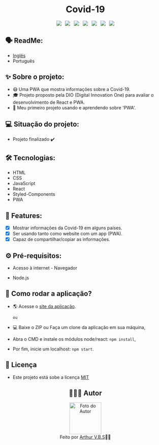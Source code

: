 <h1 align="center">Covid-19</h1>

<div align="center">
  <img src="https://img.shields.io/badge/License-MIT-000?style=social&logo=json&logoColor=469BD2">
  &nbsp;
  <img src="https://img.shields.io/badge/GitHub-000?style=social&logo=github&logoColor=469BD2">
  &nbsp;
  <img src="https://img.shields.io/badge/HTML-000?style=social&logo=html5&logoColor=469BD2">
  &nbsp;
  <img src="https://img.shields.io/badge/CSS-000?style=social&logo=css3&logoColor=469BD2">
  &nbsp;
  <img src="https://img.shields.io/badge/JavaScript-000?style=social&logo=javascript&logoColor=469BD2">
  &nbsp;
  <img src="https://img.shields.io/badge/React-000?style=social&logo=react&logoColor=469BD2">
  &nbsp;
  <img src="https://img.shields.io/badge/PWA-000?style=social&logo=pwa&logoColor=469BD2">
</div>

## 🗣️ ReadMe:

- [Inglês](https://github.com/ArthurVBS/Covid-19#covid-19)
- Português

## ✨ Sobre o projeto:

- 😷 Uma PWA que mostra informações sobre a Covid-19.
- 🎓 Projeto proposto pela DIO (Digital Innovation One) para avaliar o desenvolvimento de React e PWA.
- 📲 Meu primeiro projeto usando e aprendendo sobre 'PWA'. 

## 💻 Situação do projeto:

- Projeto finalizado ✔️

## 🛠 Tecnologias:

- HTML
- CSS
- JavaScript
- React
- Styled-Components
- PWA

## 📝 Features:

- [x] Mostrar informações da Covid-19 em alguns países.
- [x] Ser usando tanto como website com um app (PWA).
- [x] Capaz de compartilhar/copiar as informações.

## ⚙️ Pré-requisitos:

- Acesso à internet - Navegador

- Node.js

## 🚀 Como rodar a aplicação?

- 🌎 Acesse o [site da aplicação](https://arthurvbs.github.io/Covid-19/).

  `ou`

- 💻 Baixe o ZIP ou Faça um clone da aplicação em sua máquina,
- Abra o CMD e instale os módulos node/react: `npm install`,
- Por fim, inicie um localhost: `npm start`.

## 📝 Licença

- Este projeto está sobe a licença [MIT](https://github.com/ArthurVBS/Covid-19/blob/main/LICENSE)

<h2 align="center">👨🏽‍💻 Autor</h2>
<div align="center">
  <img width="100px;" src="https://avatars.githubusercontent.com/u/84406367?v=4" alt="Foto do Autor"/>
  <br><span>Feito por <a href="https://github.com/ArthurVBS" target="_blank" rel="external">Arthur V.B.S</a>✌🏽</span>
</div>
